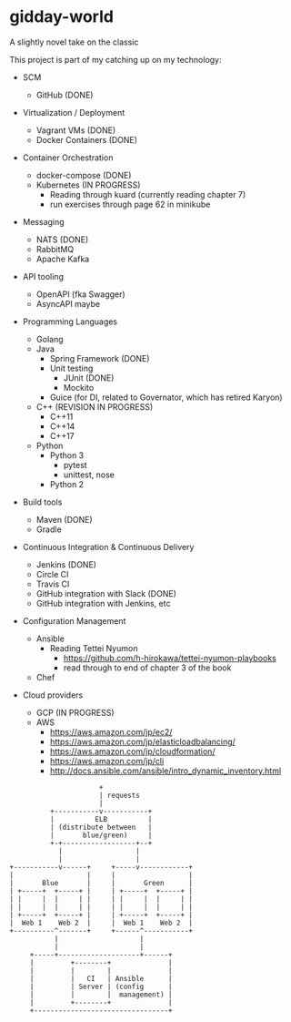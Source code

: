 # gidday-world
A slightly novel take on the classic

This project is part of my catching up on my technology:

- SCM
  - GitHub (DONE)

- Virtualization / Deployment
  - Vagrant VMs (DONE)
  - Docker Containers (DONE)

- Container Orchestration
  - docker-compose (DONE)
  - Kubernetes (IN PROGRESS)
    - Reading through kuard (currently reading chapter 7)
    - run exercises through page 62 in minikube

- Messaging
  - NATS (DONE)
  - RabbitMQ
  - Apache Kafka

- API tooling
  - OpenAPI (fka Swagger)
  - AsyncAPI maybe

- Programming Languages
  - Golang
  - Java 
    - Spring Framework (DONE)
    - Unit testing
      - JUnit (DONE)
      - Mockito
    - Guice (for DI, related to Governator, which has retired Karyon)
  - C++ (REVISION IN PROGRESS)
    - C++11
    - C++14
    - C++17
  - Python
    - Python 3
      - pytest
      - unittest, nose
    - Python 2

- Build tools
  - Maven (DONE)
  - Gradle

- Continuous Integration & Continuous Delivery
  - Jenkins (DONE)
  - Circle CI
  - Travis CI
  - GitHub integration with Slack (DONE)
  - GitHub integration with Jenkins, etc

- Configuration Management
  - Ansible 
    - Reading Tettei Nyumon
      - https://github.com/h-hirokawa/tettei-nyumon-playbooks 
      - read through to end of chapter 3 of the book
  - Chef

- Cloud providers
  - GCP (IN PROGRESS)
  - AWS
    - https://aws.amazon.com/jp/ec2/
    - https://aws.amazon.com/jp/elasticloadbalancing/
    - https://aws.amazon.com/jp/cloudformation/
    - https://aws.amazon.com/jp/cli
    - http://docs.ansible.com/ansible/intro_dynamic_inventory.html

```
                      +
                      | requests
                      |
          +-----------v-----------+
          |          ELB          |
          | (distribute between   |
          |       blue/green)     |
          +-+------------------+--+
            |                  |
            |                  |
+-----------v------+     +-----v------------+
|                  |     |                  |
|       Blue       |     |       Green      |
| +-----+  +-----+ |     | +-----+  +-----+ |
| |     |  |     | |     | |     |  |     | |
| |     |  |     | |     | |     |  |     | |
| +-----+  +-----+ |     | +-----+  +-----+ |
|  Web 1    Web 2  |     |  Web 1    Web 2  |
+----------^-------+     +------^-----------+
           |                    |
           |                    |
     +-----+--------------------+------+
     |         +--------+              |
     |         |        |              |
     |         |   CI   | Ansible      |
     |         | Server | (config      |
     |         |        |  management) |
     |         +--------+              |
     +---------------------------------+
```
